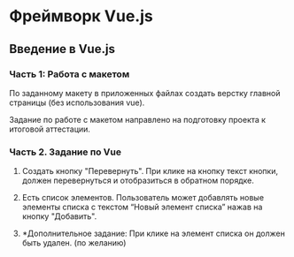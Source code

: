 # Фреймворк Vue.js

## Введение в Vue.js

### Часть 1: Работа с макетом

По заданному макету в приложенных файлах создать верстку главной страницы (без использования vue).

Задание по работе с макетом направлено на подготовку проекта к итоговой аттестации.

### Часть 2. Задание по Vue

1.  Создать кнопку "Перевернуть". При клике на кнопку текст кнопки, должен перевернуться и отобразиться в обратном порядке.

2.  Есть список элементов. Пользователь может добавлять новые элементы списка с текстом “Новый элемент списка” нажав на кнопку "Добавить".

3.  \*Дополнительное задание: При клике на элемент списка он должен быть удален. (по желанию)
